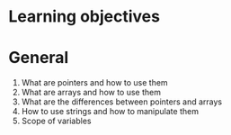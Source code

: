 # Learning objectives
# General
1) What are pointers and how to use them
2) What are arrays and how to use them
3) What are the differences between pointers and arrays
4) How to use strings and how to manipulate them
5) Scope of variables